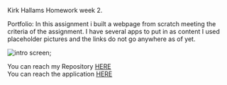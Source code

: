 Kirk Hallams Homework week 2.

Portfolio: In this assignment i built a webpage from scratch meeting the criteria of the assignment. I have several apps to put in as content I used placeholder pictures and the links do not go anywhere as of yet.

![intro screen](port.PNG);

You can reach my Repository <a href="https://github.com/kirkh43064/kirksPortfolioRepo">HERE</a><br />
You can reach the application <a href="https://kirkh43064.github.io/kirksPortfolioRepo/index.html" target="_blank">HERE</a>
